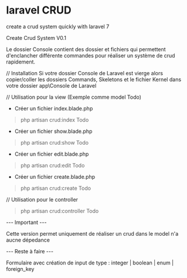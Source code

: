 # laravel CRUD
create a crud system quickly with laravel 7

Create Crud System V0.1

Le dossier Console contient des dossier et fichiers qui permettent d'enclancher
différente commandes pour réaliser un système de crud rapidement.

// Installation
Si votre dossier Console de Laravel est vierge alors copier/coller
les dossiers Commands, Skeletons et le fichier Kernel dans votre dossier app\Console de Laravel

// Utilisation pour la view (Exemple comme model Todo)
- Créer un fichier index.blade.php
> php artisan crud:index Todo

- Créer un fichier show.blade.php
> php artisan crud:show Todo

- Créer un fichier edit.blade.php
> php artisan crud:edit Todo

- Créer un fichier create.blade.php
> php artisan crud:create Todo

// Utilisation pour le controller
> php artisan crud:controller Todo

--- Important ---

Cette version permet uniquement de réaliser un crud dans le model n'a aucne dépedance

--- Reste à faire ---

Formulaire avec création de input de type :
integer | boolean | enum | foreign_key
